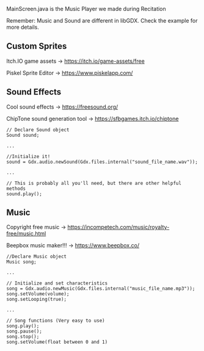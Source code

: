 MainScreen.java is the Music Player we made during Recitation

Remember: Music and Sound are different in libGDX. Check the example for more details.


Custom Sprites
----------------------------

Itch.IO game assets -> https://itch.io/game-assets/free


Piskel Sprite Editor -> https://www.piskelapp.com/


Sound Effects
----------------------------

Cool sound effects -> https://freesound.org/


ChipTone sound generation tool -> https://sfbgames.itch.io/chiptone

```
// Declare Sound object
Sound sound;

...

//Initialize it!
sound = Gdx.audio.newSound(Gdx.files.internal("sound_file_name.wav"));

...

// This is probably all you'll need, but there are other helpful methods
sound.play();

```


Music
------------------------------

Copyright free music -> https://incompetech.com/music/royalty-free/music.html


Beepbox music maker!!! -> https://www.beepbox.co/

```
//Declare Music object
Music song;

...

// Initialize and set characteristics
song = Gdx.audio.newMusic(Gdx.files.internal("music_file_name.mp3"));
song.setVolume(volume);
song.setLooping(true);

...

// Song functions (Very easy to use)
song.play();
song.pause();
song.stop();
song.setVolume(float between 0 and 1)

```



